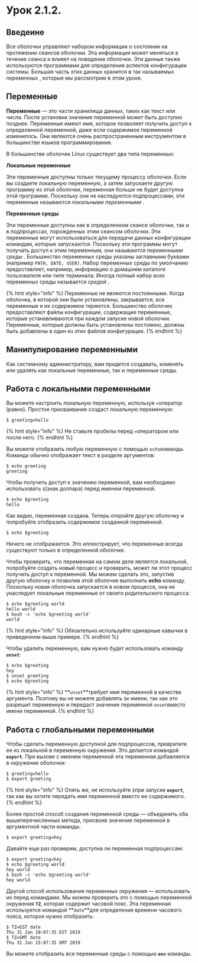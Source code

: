 # Урок 2.1.2.





## &#x20;**Введеине**



Все оболочки управляют набором информации о состоянии на протяжении сеансов оболочки. Эта информация может меняться в течение сеанса и влияет на поведение оболочки. Эти данные также используются программами для определения аспектов конфигурации системы. Большая часть этих данных хранится в так называемых _переменных_ , которые мы рассмотрим в этом уроке.

## &#x20;**Переменные**

**Переменные** — это части хранилища данных, таких как текст или числа. После установки значение переменной может быть доступно позднее. Переменные имеют имя, которое позволяет получить доступ к определенной переменной, даже если содержимое переменной изменилось. Они являются очень распространенным инструментом в большинстве языков программирования.

В большинстве оболочек Linux существует два типа переменных:

**Локальные переменные**

Эти переменные доступны только текущему процессу оболочки. Если вы создаете локальную переменную, а затем запускаете другую программу из этой оболочки, переменная больше не будет доступна этой программе. Поскольку они не наследуются подпроцессами, эти переменные называются _локальными переменными_ .

**Переменные среды**

Эти переменные доступны как в определенном сеансе оболочки, так и в подпроцессах, порожденных этим сеансом оболочки. Эти переменные могут использоваться для передачи данных конфигурации командам, которые запускаются. Поскольку эти программы могут получать доступ к этим переменным, они называются _переменными среды_ . Большинство переменных среды указаны заглавными буквами (например `PATH, DATE, USER)`. Набор переменных среды по умолчанию предоставляет, например, информацию о домашнем каталоге пользователя или типе терминала. Иногда полный набор всех переменных среды называется _средой_ .

{% hint style="info" %}
Переменные не являются постоянными. Когда оболочка, в которой они были установлены, закрывается, все переменные и их содержимое теряются. Большинство оболочек предоставляют файлы конфигурации, содержащие переменные, которые устанавливаются при каждом запуске новой оболочки. Переменные, которые должны быть установлены постоянно, должны быть добавлены в один из этих файлов конфигурации.
{% endhint %}

## &#x20;**Манипулирование переменными**

Как системному администратору, вам придется создавать, изменять или удалять как локальные переменные, так и переменные среды.

## &#x20;**Работа с локальными переменными**



Вы можете настроить локальную переменную, используя `=`оператор (равно). Простое присваивание создаст локальную переменную:

```
$ greeting=hello
```

{% hint style="info" %}
Не ставьте пробелы перед `=`оператором или после него.
{% endhint %}



Вы можете отобразить любую переменную с помощью `echo`команды. Команда обычно отображает текст в разделе аргументов:

```
$ echo greeting
greeting
```

Чтобы получить доступ к значению переменной, вам необходимо использовать `$`(знак доллара) перед именем переменной.

```
$ echo $greeting
hello
```

Как видно, переменная создана. Теперь откройте другую оболочку и попробуйте отобразить содержимое созданной переменной.

```
$ echo $greeting
```

Ничего не отображается. Это иллюстрирует, что переменные всегда существуют только в определенной оболочке.

Чтобы проверить, что переменная на самом деле является локальной, попробуйте создать новый процесс и проверить, может ли этот процесс получить доступ к переменной. Мы можем сделать это, запустив другую оболочку и позволив этой оболочке выполнить **echo** команду. Поскольку новая оболочка запускается в новом процессе, она не унаследует локальные переменные от своего родительского процесса:

```
$ echo $greeting world
hello world
$ bash -c 'echo $greeting world'
world

```

{% hint style="info" %}
Обязательно используйте одинарные кавычки в приведенном выше примере.
{% endhint %}

Чтобы удалить переменную, вам нужно будет использовать команду **`unset`**:

```
$ echo $greeting
hey
$ unset greeting
$ echo $greeting
```

{% hint style="info" %}
**`unset`**требует имя переменной в качестве аргумента. Поэтому вы не можете добавлять `$`к имени, так как это разрешит переменную и передаст значение переменной `unset`вместо имени переменной.
{% endhint %}

## &#x20;**Работа с глобальными переменными**

Чтобы сделать переменную доступной для подпроцессов, превратите ее из локальной в переменную окружения. Это делается командой **`export`**. При вызове с именем переменной эта переменная добавляется в окружение оболочки:

```
$ greeting=hello
$ export greeting
```

{% hint style="info" %}
Опять же, не используйте `$`при запуске **`export`**, так как вы хотите передать имя переменной вместо ее содержимого.
{% endhint %}

Более простой способ создания переменной среды — объединить оба вышеперечисленных метода, присвоив значение переменной в аргументной части команды.

```
$ export greeting=hey
```

Давайте еще раз проверим, доступна ли переменная подпроцессам:

```
$ export greeting=hey
$ echo $greeting world
hey world
$ bash -c 'echo $greeting world'
hey world
```

Другой способ использования переменных окружения — использовать их перед командами. Мы можем проверить это с помощью переменной окружения **`TZ`**, которая содержит часовой пояс. Эта переменная используется командой **`date`**для определения времени часового пояса, которое нужно отобразить:

```
$ TZ=EST date
Thu 31 Jan 10:07:35 EST 2019
$ TZ=GMT date
Thu 31 Jan 15:07:35 GMT 2019
```

Вы можете отобразить все переменные среды с помощью **`env`** команды.



